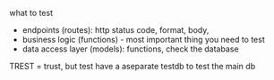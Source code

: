 what to test

- endpoints (routes): http status code, format, body,
- business logic (functions) - most important thing you need to test
- data access layer (models): functions, check the database

TREST = trust, but test
have a aseparate testdb to test the main db
